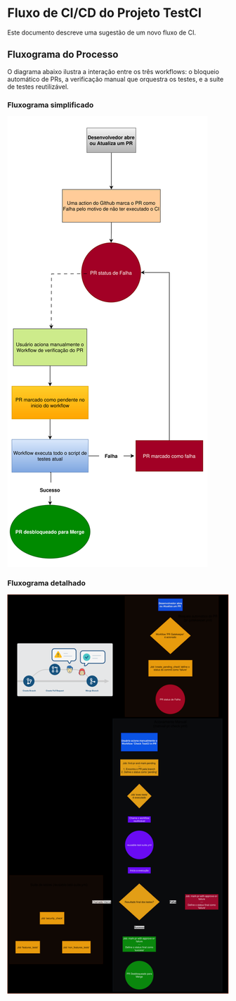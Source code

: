 # Fluxo de CI/CD do Projeto TestCI

Este documento descreve uma sugestão de um novo fluxo de CI.

## Fluxograma do Processo

O diagrama abaixo ilustra a interação entre os três workflows: o bloqueio automático de PRs, a verificação manual que orquestra os testes, e a suíte de testes reutilizável.

### Fluxograma simplificado

![Pré-visualização do Fluxograma simplificado](./diagrams/simplified_flowchart.svg)

### Fluxograma detalhado

![Pré-visualização do Fluxograma detalhado](./diagrams/flowchart.svg)
